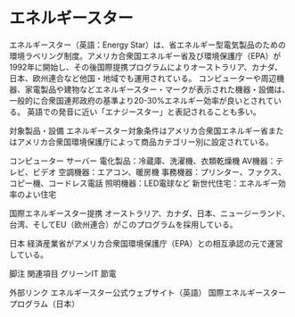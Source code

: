 # エネルギースター

エネルギースター（英語：Energy Star）は、省エネルギー型電気製品のための環境ラベリング制度。アメリカ合衆国エネルギー省及び環境保護庁（EPA）が1992年に開始し、その後国際提携プログラムによりオーストラリア、カナダ、日本、欧州連合など他国・地域でも運用されている。
コンピューターや周辺機器、家電製品や建物などエネルギースター・マークが表示された機器・設備は、一般的に合衆国連邦政府の基準より20-30%エネルギー効率が良いとされている。
英語での発音に近い「エナジースター」と表記されることも多い。

対象製品・設備
エネルギースター対象条件はアメリカ合衆国エネルギー省またはアメリカ合衆国環境保護庁によって商品カテゴリー別に設定されている。

コンピューター
サーバー
電化製品：冷蔵庫、洗濯機、衣類乾燥機
AV機器：テレビ、ビデオ
空調機器：エアコン、暖房機
事務機器：プリンター、ファクス、コピー機、コードレス電話
照明機器：LED電球など
新世代住宅：エネルギー効率のよい住宅

国際エネルギースター提携
オーストラリア、カナダ、日本、ニュージーランド、台湾、そしてEU（欧州連合）がこのプログラムを採用している。

日本
経済産業省がアメリカ合衆国環境保護庁（EPA）との相互承認の元で運営している。

脚注
関連項目
グリーンIT
節電

外部リンク
エネルギースター公式ウェブサイト（英語）
国際エネルギースタープログラム（日本）